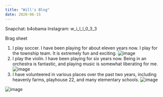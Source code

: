 ```yaml
---
title: "Will's Blog"
date: 2020-06-15
---
```

Snapchat: b4obama
Instagram: w_i_l_l_0_3_3

Brag sheet

1. I play soccer. I have been playing for about eleven years now. I play for the township team. It is extremely fun and exciting.
![image](https://user-images.githubusercontent.com/66970988/84716246-92918700-af40-11ea-8f31-027098b8d930.png)
2. I play the violin. I have been playing for six years now. Being in an orchestra is fantastic, and playing music is somewhat liberating for me.
![image](https://user-images.githubusercontent.com/66970988/84716282-accb6500-af40-11ea-9aab-cab5d6a3f12c.png)
3. I have volunteered in various places over the past two years, including heavenly farms, playhouse 22, and many elementary schools. 
![image](https://user-images.githubusercontent.com/66970988/84716316-c2d92580-af40-11ea-8ae6-0b6d8ef215ac.png)

![image](https://user-images.githubusercontent.com/66970988/84716171-670e9c80-af40-11ea-9d94-dff3e0026ed8.png)
